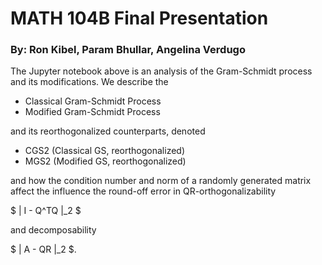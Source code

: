 # MATH 104B Final Presentation
### By: Ron Kibel, Param Bhullar, Angelina Verdugo

The Jupyter notebook above is an analysis of the Gram-Schmidt process and its modifications. We describe the

* Classical Gram-Schmidt Process
* Modified Gram-Schmidt Process

and its reorthogonalized counterparts, denoted

* CGS2 (Classical GS, reorthogonalized)
* MGS2 (Modified GS, reorthogonalized)

and how the condition number and norm of a randomly generated matrix affect the influence the round-off error in QR-orthogonalizability 

$ \| I - Q^TQ \|_2 $

and decomposability

$ \| A - QR \|_2 $.

